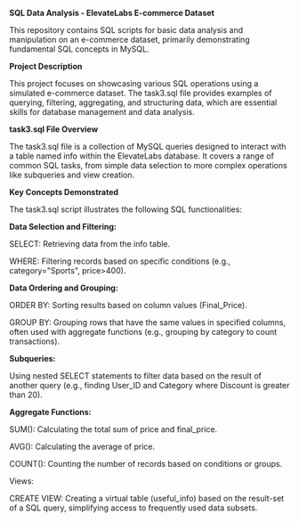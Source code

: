 **SQL Data Analysis - ElevateLabs E-commerce Dataset**

This repository contains SQL scripts for basic data analysis and manipulation on an e-commerce dataset, primarily demonstrating fundamental SQL concepts in MySQL.

**Project Description**

This project focuses on showcasing various SQL operations using a simulated e-commerce dataset. The task3.sql file provides examples of querying, filtering, aggregating, and structuring data, which are essential skills for database management and data analysis.

**task3.sql File Overview**

The task3.sql file is a collection of MySQL queries designed to interact with a table named info within the ElevateLabs database. It covers a range of common SQL tasks, from simple data selection to more complex operations like subqueries and view creation.

**Key Concepts Demonstrated**

The task3.sql script illustrates the following SQL functionalities:

**Data Selection and Filtering:**

SELECT: Retrieving data from the info table.

WHERE: Filtering records based on specific conditions (e.g., category="Sports", price>400).

**Data Ordering and Grouping:**

ORDER BY: Sorting results based on column values (Final_Price).

GROUP BY: Grouping rows that have the same values in specified columns, often used with aggregate functions (e.g., grouping by category to count transactions).

**Subqueries:**

Using nested SELECT statements to filter data based on the result of another query (e.g., finding User_ID and Category where Discount is greater than 20).

**Aggregate Functions:**

SUM(): Calculating the total sum of price and final_price.

AVG(): Calculating the average of price.

COUNT(): Counting the number of records based on conditions or groups.

Views:

CREATE VIEW: Creating a virtual table (useful_info) based on the result-set of a SQL query, simplifying access to frequently used data subsets.
